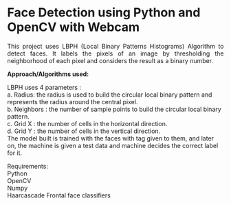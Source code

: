 # Face Detection using Python and OpenCV with Webcam
<p align="justify">This project uses LBPH (Local Binary Patterns Histograms) Algorithm to detect faces. It labels the pixels of an image by thresholding the neighborhood of each pixel and considers the result as a binary number.

**Approach/Algorithms used:**

LBPH uses 4 parameters :<br>
a. Radius: the radius is used to build the circular local binary pattern and represents the radius around the central pixel.<br>
b. Neighbors : the number of sample points to build the circular local binary pattern.<br>
c. Grid X : the number of cells in the horizontal direction.<br>
d. Grid Y : the number of cells in the vertical direction.<br>
The model built is trained with the faces with tag given to them, and later on, the machine is given a test data and machine decides the correct label for it.

Requirements:<br>
Python<br>
OpenCV<br>
Numpy<br>
Haarcascade Frontal face classifiers
